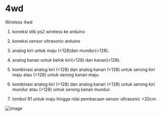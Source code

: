 # 4wd
Wireless 4wd

1. koneksi stik ps2 wireless ke arduino
2. koneksi sensor ultrasonic arduino

3. analog kiri untuk maju (<128)dan mundur(>128).
4. analog kanan untuk belok kiri(<128) dan kanan(>128).
5. kombinasi analog kiri (<128) dan analog kanan (<128) untuk serong kiri maju atau (>128) untuk serong kanan maju.
6. kombinasi analog kiri (>128) dan analog kanan (<128) untuk serong kiri mundur atau (>128) untuk serong kanan mundur.
7. tombol R1 untuk maju hingga nilai pembacaan sensor ultrasonic <20cm.

![image](https://user-images.githubusercontent.com/18106704/149629406-95474154-70a7-4961-828e-4d6f943c92ef.png)


